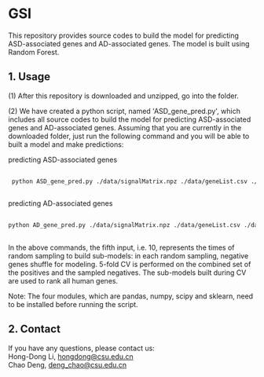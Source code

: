 # GSI
This repository provides source codes to build the model for predicting ASD-associated genes and AD-associated genes. The model is built using Random Forest.

## 1. Usage
(1) After this repository is downloaded and unzipped, go into the folder. 

(2) We have created a python script, named 'ASD_gene_pred.py', which includes all source codes to build the model for predicting ASD-associated genes and AD-associated genes.
Assuming that you are currently in the downloaded folder, just run the following command and you will be able to built a model and make predictions:

predicting ASD-associated genes
```bash
 
 python ASD_gene_pred.py ./data/signalMatrix.npz ./data/geneList.csv ./data/datasets/ASD/asd_truth_set.csv ./data/datasets/ASD/control_gene_set.csv 10
 
 ```
 
predicting AD-associated genes
```bash
 
python AD_gene_pred.py ./data/signalMatrix.npz ./data/geneList.csv ./data/datasets/AD/ADgene.txt 10
 
 ```
In the above commands, the fifth input, i.e. 10, represents the times of random sampling to build sub-models: in each random sampling,  negative genes shuffle for modeling. 5-fold CV is performed on the combined set of the positives and the sampled negatives. The sub-models built during CV are used to rank all human genes.

Note: The four modules, which are pandas, numpy, scipy and sklearn, need to be installed before running the script. 

## 2. Contact
If you have any questions, please contact us:<br>
Hong-Dong Li, hongdong@csu.edu.cn<br>
Chao Deng, deng_chao@csu.edu.cn <br>

